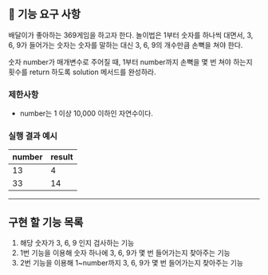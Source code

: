 ## 🚀 기능 요구 사항

배달이가 좋아하는 369게임을 하고자 한다. 놀이법은 1부터 숫자를 하나씩 대면서, 3, 6, 9가 들어가는 숫자는 숫자를 말하는 대신 3, 6, 9의 개수만큼 손뼉을 쳐야 한다.

숫자 number가 매개변수로 주어질 때, 1부터 number까지 손뼉을 몇 번 쳐야 하는지 횟수를 return 하도록 solution 메서드를 완성하라.

### 제한사항

- number는 1 이상 10,000 이하인 자연수이다.

### 실행 결과 예시

| number | result |
| --- | --- |
| 13 | 4 |
| 33 | 14 |

---
## 구현 할 기능 목록

1. 해당 숫자가 3, 6, 9 인지 검사하는 기능
2. 1번 기능을 이용해 숫자 하나에 3, 6, 9가 몇 번 들어가는지 찾아주는 기능
3. 2번 기능을 이용해 1~number까지 3, 6, 9가 몇 번 들어가는지 찾아주는 기능